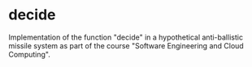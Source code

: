 # decide
Implementation of the function "decide" in a hypothetical anti-ballistic missile system as part of the course "Software Engineering and Cloud Computing".
